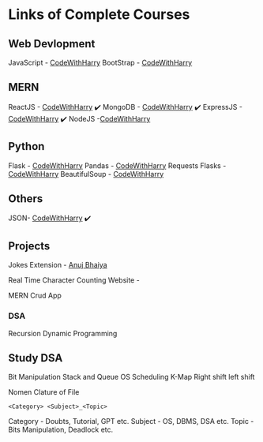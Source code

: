# Links of Complete Courses

## Web Devlopment
JavaScript - [CodeWithHarry](https://www.youtube.com/watch?v=hKB-YGF14SY&t=10646s)
BootStrap  - [CodeWithHarry](https://youtu.be/vpAJ0s5S2t0)

## MERN
ReactJS - [CodeWithHarry](https://www.youtube.com/watch?v=RGKi6LSPDLU&t=1620s&pp=ygUHUmVhY3RKUw%3D%3D) ✔️
MongoDB - [CodeWithHarry](https://www.youtube.com/watch?v=J6mDkcqU_ZE&t=1012s&pp=ygUQbW9uZ29kYiB0dXRvcmlhbA%3D%3D) ✔️
ExpressJS - [CodeWithHarry](https://youtu.be/7H_QH9nipNs) ✔️
NodeJS -[CodeWithHarry](https://www.youtube.com/watch?v=BLl32FvcdVM&t=3933s&pp=ygUQbm9kZSBqcyB0dXRvcmlhbA%3D%3D)

## Python
Flask - [CodeWithHarry](https://www.youtube.com/watch?v=oA8brF3w5XQ&t=3212s)
Pandas - [CodeWithHarry](https://www.youtube.com/watch?v=RhEjmHeDNoA&t=1480s)
Requests
Flasks - [CodeWithHarry](https://www.youtube.com/watch?v=7LNl2JlZKHA&pp=ygUHUmVhY3RKUw%3D%3D)
BeautifulSoup - [CodeWithHarry](https://www.youtube.com/watch?v=4tAp9Lu0eDI&t=1095s)

## Others
JSON- [CodeWithHarry](https://youtu.be/whNFPBEI-wM) ✔️
## Projects
Jokes Extension - [Anuj Bhaiya](https://youtu.be/gtF2nHVjqFk)

Real Time Character Counting Website -

MERN Crud App

### DSA
Recursion
Dynamic Programming
## Study DSA
Bit Manipulation
Stack and Queue
OS Scheduling
K-Map
Right shift left shift


Nomen Clature of File

`<Category> <Subject>_<Topic>`

Category - Doubts, Tutorial, GPT etc.
Subject - OS, DBMS, DSA etc.
Topic - Bits Manipulation, Deadlock etc.

